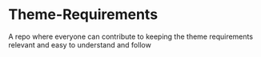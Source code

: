 # Theme-Requirements
A repo where everyone can contribute to keeping the theme requirements relevant and easy to understand and follow
